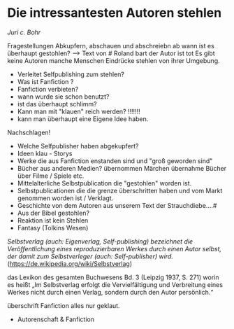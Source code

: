 
# Die intressantesten Autoren stehlen
*Juri c. Bohr* 

Fragestellungen
Abkupfern, abschauen und abschreiebn ab wann ist es überhaupt gestohlen? --> Text von # Roland bart der Autor ist tot Es gibt keine Autoren manche Menschen Eindrücke stehlen von ihrer Umgebung. 

- Verleitet Selfpublishing zum stehlen?
- Was ist Fanfiction ?
- Fanfiction verbieten?
- wann wurde sie schon benutzt?
- ist das überhaupt schlimm?
- Kann man mit "klauen" reich werden?      !!!!!!!
- kann man überhaupt eine Eigene Idee haben.

Nachschlagen!
- Welche Selfpublisher haben abgekupfert?
- Ideen klau - Storys
- Werke die aus Fanfiction enstanden sind und "groß geworden sind"
- Bücher aus anderen Medien? übernommen Märchen übernahme Bücher über Filme / Spiele etc.
- Mittelalterliche Selbstpublication die "gestohlen" worden ist.
- Selbstpublicationen die die grenze überschritten haben und vom Markt genommen worden ist / Verklagt.
- Geschichte von dem Autoren aus unserem Text der Strauchdiebe....#
- Aus der Bibel gestohlen? 
- Reaktion ist kein Stehlen
- Fantasy (Tolkins Wesen)

*Selbstverlag (auch: Eigenverlag, Self-publishing) bezeichnet die Veröffentlichung eines reproduzierbaren Werkes durch einen Autor selbst, der damit zum Selbstverleger (auch: Self-publisher) wird.* (https://de.wikipedia.org/wiki/Selbstverlag)

das Lexikon des gesamten Buchwesens Bd. 3 (Leipzig 1937, S. 271) worin es heißt „Im Selbstverlag erfolgt die Vervielfältigung und Verbreitung eines Werkes nicht durch einen Verlag, sondern durch den Autor persönlich.“

überschrift
Fanfiction alles nur geklaut. 
 - Autorenschaft & Fanfiction
